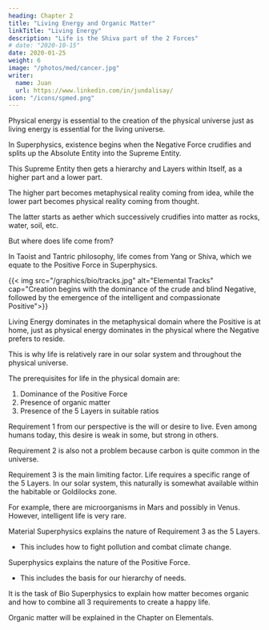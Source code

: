 ```yaml
---
heading: Chapter 2
title: "Living Energy and Organic Matter"
linkTitle: "Living Energy"
description: "Life is the Shiva part of the 2 Forces"
# date: "2020-10-15"
date: 2020-01-25
weight: 6
image: "/photos/med/cancer.jpg"
writer:
  name: Juan
  url: https://www.linkedin.com/in/jundalisay/
icon: "/icons/spmed.png"
---
```



Physical energy is essential to the creation of the physical universe just as living energy is essential for the living universe. 

In Superphysics, existence begins when the Negative Force crudifies and splits up the Absolute Entity into the Supreme Entity.

This Supreme Entity then gets a hierarchy and Layers within Itself, as a higher part and a lower part.

The higher part becomes metaphysical reality coming from idea, while the lower part becomes physical reality coming from thought. 

The latter starts as aether which successively crudifies into matter as rocks, water, soil, etc.

But where does life come from? 

In Taoist and Tantric philosophy, life comes from Yang or Shiva, which we equate to the Positive Force in Superphysics. 


{{< img src="/graphics/bio/tracks.jpg" alt="Elemental Tracks" cap="Creation begins with the dominance of the crude and blind Negative, followed by the emergence of the intelligent and compassionate Positive">}}



Living Energy dominates in the metaphysical domain where the Positive is at home, just as physical energy dominates in the physical where the Negative prefers to reside. 

This is why life is relatively rare in our solar system and throughout the physical universe.

The prerequisites for life in the physical domain are:

1. Dominance of the Positive Force
2. Presence of organic matter
3. Presence of the 5 Layers in suitable ratios

Requirement 1 from our perspective is the will or desire to live. Even among humans today, this desire is weak in some, but strong in others. 

Requirement 2 is also not a problem because carbon is quite common in the universe. 

Requirement 3 is the main limiting factor. Life requires a specific range of the 5 Layers. In our solar system, this naturally is somewhat available within the habitable or Goldilocks zone.

For example, there are microorganisms in Mars and possibly in Venus. However, intelligent life is very rare. 


Material Superphysics explains the nature of Requirement 3 as the 5 Layers.
- This includes how to fight pollution and combat climate change.

Superphysics explains the nature of the Positive Force. 
- This includes the basis for our hierarchy of needs. 

It is the task of Bio Superphysics to explain how matter becomes organic and how to combine all 3 requirements to create a happy life. 

Organic matter will be explained in the Chapter on Elementals. 
